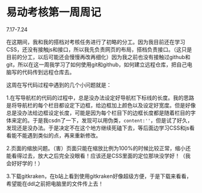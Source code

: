 # 易动考核第一周周记

7.17-7.24

在这期间，我和我的搭档对考核任务进行了初略的分工。因为我目前还在学习CSS，还没有接触js和接口，所以我先负责网页的布局，搭档负责接口。（这只是目前的分工，以后可能还会慢慢再改再细化）因为我之前也没有接触过github和git，所以在这一周我学习了如何使用git和github，如何建立远程仓库，把自己电脑写的代码传到远程仓库去。

这周在写代码过程中遇到的几个小问题就是：

1.在写导航栏的代码的过程中，总是没办法设定好导航栏下标线的长度。我的思路是将导航栏的每个栏目都设定下边框，给边框加上颜色以及设定好宽度。但是好像总是没办法给边框设定长度，可能是因为每个栏目下的边框长度都是随着栏目的字体来定的。于是我csdn了一下，发现可以用伪类，`content:''`，但是试了好久，发现还是没办法。于是决定不在这个地方继续死磕下去，等后面边学习CSS和js看看能不能遇到类似的点，再来重新修改。

2.页面的缩放问题。（害）页面只能在缩放比例为100%的时候比较正常，缩小还能看得过去，放大之后完全没眼看！应该还是CSS里面的定位那块没学好！（我会好好学的！）

3.下载gitkraken，在b站上看到使用gitkraken好像超级方便，于是下载来看看，希望能在ddl之前把电脑里的文件传上去！

